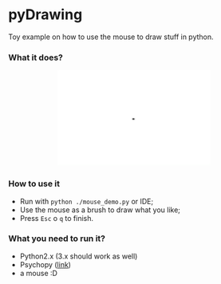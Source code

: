 # pyDrawing

Toy example on how to use the mouse to draw stuff in python.

### What it does? 

<p align="center">

<kbd>
<img src="https://github.com/rockNroll87q/pyDrawing/blob/master/drawing_demo.gif" width="306" height="191" />  
</kbd>

</p>

### How to use it

* Run with `python ./mouse_demo.py` or IDE;
* Use the mouse as a brush to draw what you like;
* Press `Esc` o `q` to finish.


### What you need to run it?

* Python2.x (3.x should work as well) 
* Psychopy ([link](http://www.psychopy.org/))
* a mouse :D
